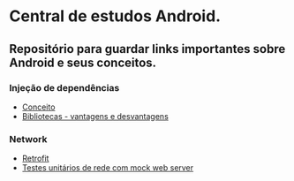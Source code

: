 # Central de estudos Android.

## Repositório para guardar links importantes sobre Android e seus conceitos.

### Injeção de dependências
* [Conceito](https://www.techyourchance.com/dependency-injection-android/)
* [Bibliotecas - vantagens e desvantagens](https://www.techyourchance.com/dagger-vs-hilt-vs-koin-vs-pure-dependency-injection/)

### Network

* [Retrofit]([https://www.techyourchance.com/dependency-injection-android/](https://www.digitalocean.com/community/tutorials/retrofit-android-example-tutorial))
* [Testes unitários de rede com mock web server]([https://www.techyourchance.com/dagger-vs-hilt-vs-koin-vs-pure-dependency-injection/](https://proandroiddev.com/testing-retrofit-converter-with-mock-webserver-50f3e1f54013))
